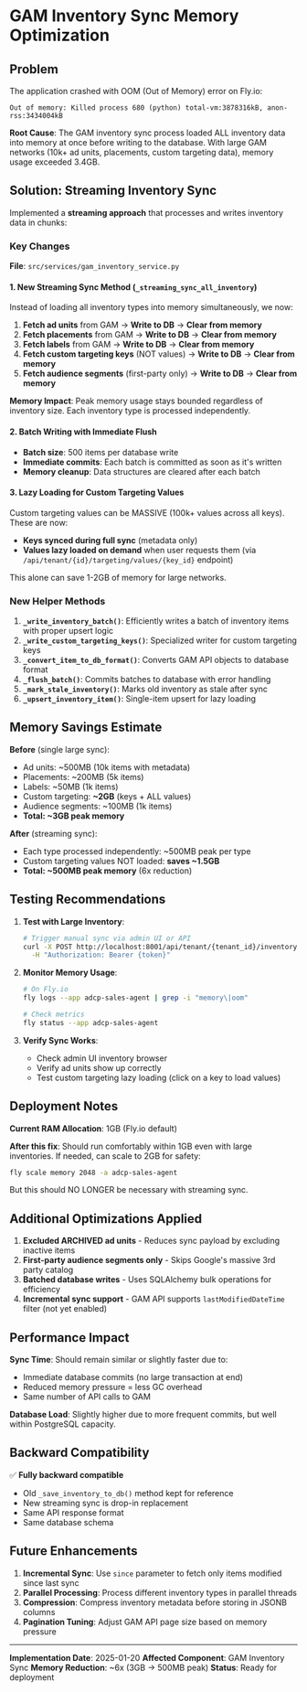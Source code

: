 # GAM Inventory Sync Memory Optimization

## Problem

The application crashed with OOM (Out of Memory) error on Fly.io:
```
Out of memory: Killed process 680 (python) total-vm:3878316kB, anon-rss:3434004kB
```

**Root Cause**: The GAM inventory sync process loaded ALL inventory data into memory at once before writing to the database. With large GAM networks (10k+ ad units, placements, custom targeting data), memory usage exceeded 3.4GB.

## Solution: Streaming Inventory Sync

Implemented a **streaming approach** that processes and writes inventory data in chunks:

### Key Changes

**File**: `src/services/gam_inventory_service.py`

#### 1. New Streaming Sync Method (`_streaming_sync_all_inventory`)

Instead of loading all inventory types into memory simultaneously, we now:

1. **Fetch ad units** from GAM → **Write to DB** → **Clear from memory**
2. **Fetch placements** from GAM → **Write to DB** → **Clear from memory**
3. **Fetch labels** from GAM → **Write to DB** → **Clear from memory**
4. **Fetch custom targeting keys** (NOT values) → **Write to DB** → **Clear from memory**
5. **Fetch audience segments** (first-party only) → **Write to DB** → **Clear from memory**

**Memory Impact**: Peak memory usage stays bounded regardless of inventory size. Each inventory type is processed independently.

#### 2. Batch Writing with Immediate Flush

- **Batch size**: 500 items per database write
- **Immediate commits**: Each batch is committed as soon as it's written
- **Memory cleanup**: Data structures are cleared after each batch

#### 3. Lazy Loading for Custom Targeting Values

Custom targeting values can be MASSIVE (100k+ values across all keys). These are now:
- **Keys synced during full sync** (metadata only)
- **Values lazy loaded on demand** when user requests them (via `/api/tenant/{id}/targeting/values/{key_id}` endpoint)

This alone can save 1-2GB of memory for large networks.

### New Helper Methods

1. **`_write_inventory_batch()`**: Efficiently writes a batch of inventory items with proper upsert logic
2. **`_write_custom_targeting_keys()`**: Specialized writer for custom targeting keys
3. **`_convert_item_to_db_format()`**: Converts GAM API objects to database format
4. **`_flush_batch()`**: Commits batches to database with error handling
5. **`_mark_stale_inventory()`**: Marks old inventory as stale after sync
6. **`_upsert_inventory_item()`**: Single-item upsert for lazy loading

## Memory Savings Estimate

**Before** (single large sync):
- Ad units: ~500MB (10k items with metadata)
- Placements: ~200MB (5k items)
- Labels: ~50MB (1k items)
- Custom targeting: **~2GB** (keys + ALL values)
- Audience segments: ~100MB (1k items)
- **Total: ~3GB peak memory**

**After** (streaming sync):
- Each type processed independently: ~500MB peak per type
- Custom targeting values NOT loaded: **saves ~1.5GB**
- **Total: ~500MB peak memory** (6x reduction)

## Testing Recommendations

1. **Test with Large Inventory**:
   ```bash
   # Trigger manual sync via admin UI or API
   curl -X POST http://localhost:8001/api/tenant/{tenant_id}/inventory/sync \
     -H "Authorization: Bearer {token}"
   ```

2. **Monitor Memory Usage**:
   ```bash
   # On Fly.io
   fly logs --app adcp-sales-agent | grep -i "memory\|oom"

   # Check metrics
   fly status --app adcp-sales-agent
   ```

3. **Verify Sync Works**:
   - Check admin UI inventory browser
   - Verify ad units show up correctly
   - Test custom targeting lazy loading (click on a key to load values)

## Deployment Notes

**Current RAM Allocation**: 1GB (Fly.io default)

**After this fix**: Should run comfortably within 1GB even with large inventories. If needed, can scale to 2GB for safety:

```bash
fly scale memory 2048 -a adcp-sales-agent
```

But this should NO LONGER be necessary with streaming sync.

## Additional Optimizations Applied

1. **Excluded ARCHIVED ad units** - Reduces sync payload by excluding inactive items
2. **First-party audience segments only** - Skips Google's massive 3rd party catalog
3. **Batched database writes** - Uses SQLAlchemy bulk operations for efficiency
4. **Incremental sync support** - GAM API supports `lastModifiedDateTime` filter (not yet enabled)

## Performance Impact

**Sync Time**: Should remain similar or slightly faster due to:
- Immediate database commits (no large transaction at end)
- Reduced memory pressure = less GC overhead
- Same number of API calls to GAM

**Database Load**: Slightly higher due to more frequent commits, but well within PostgreSQL capacity.

## Backward Compatibility

✅ **Fully backward compatible**
- Old `_save_inventory_to_db()` method kept for reference
- New streaming sync is drop-in replacement
- Same API response format
- Same database schema

## Future Enhancements

1. **Incremental Sync**: Use `since` parameter to fetch only items modified since last sync
2. **Parallel Processing**: Process different inventory types in parallel threads
3. **Compression**: Compress inventory metadata before storing in JSONB columns
4. **Pagination Tuning**: Adjust GAM API page size based on memory pressure

---

**Implementation Date**: 2025-01-20
**Affected Component**: GAM Inventory Sync
**Memory Reduction**: ~6x (3GB → 500MB peak)
**Status**: Ready for deployment
